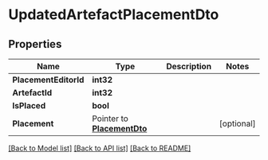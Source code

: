 # UpdatedArtefactPlacementDto

## Properties

Name | Type | Description | Notes
------------ | ------------- | ------------- | -------------
**PlacementEditorId** | **int32** |  | 
**ArtefactId** | **int32** |  | 
**IsPlaced** | **bool** |  | 
**Placement** | Pointer to [**PlacementDto**](PlacementDTO.md) |  | [optional] 

[[Back to Model list]](../README.md#documentation-for-models) [[Back to API list]](../README.md#documentation-for-api-endpoints) [[Back to README]](../README.md)



